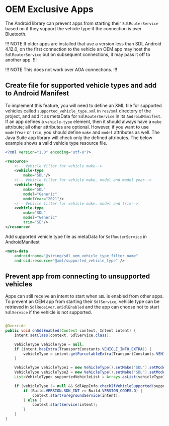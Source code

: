 # OEM Exclusive Apps
The Android library can prevent apps from starting their `SdlRouterService` based on if they support the vehicle type if the connection is over Bluetooth.

!!! NOTE
If older apps are installed that use a version less than SDL Android 4.12.0, on the first connection to the vehicle an OEM app may host the `SdlRouterService` but on subsequent connections, it may pass it off to another app.
!!!

!!! NOTE
This does not work over AOA connections.
!!!


## Create file for supported vehicle types and add to Android Manifest
To implement this feature, you will need to define an XML file for supported vehicles called `supported_vehicle_type.xml` in `res/xml` directory of the project, and add it as metaData for `SdlRouterService` in its `AndroidManifest`. If an app defines a `vehicle-type` element, then it should always have a `make` attribute; all other attributes are optional. However, if you want to use `modelYear` or `trim`, you should define `make` and `model` attributes as well. The Java Suite app library will check only the defined attributes. The below example shows a valid vehicle type resource file.


```XML
<?xml version="1.0" encoding="utf-8"?>

<resource>
    <!-- Vehicle filter for vehicle make-->
    <vehicle-type
        make="SDL"/>
    <!-- Vehicle filter for vehicle make, model and model year-->
    <vehicle-type
        make="SDL"
        model="Generic"
        modelYear="2021"/>
    <!-- Vehicle filter for vehicle make, model and trim-->
    <vehicle-type
        make="SDL"
        model="Generic"
        trim="SE"/>
</resource>
```
Add supported vehicle type file as metaData for `SdlRouterService` in AndroidManifest

```XML
<meta-data
    android:name="@string/sdl_oem_vehicle_type_filter_name"
    android:resource="@xml/supported_vehicle_type" />

```

## Prevent app from connecting to unsupported vehicles 
Apps can still receive an intent to start when `SDL` is enabled from other apps. To prevent an OEM app from starting their `SdlService`, vehicle type can be retrieved in `SdlReceiver.onSdlEnabled` and the app can choose not to start `SdlService` if the vehicle is not supported.

```java

@Override
public void onSdlEnabled(Context context, Intent intent) {
    intent.setClass(context, SdlService.class);

    VehicleType vehicleType = null;
    if (intent.hasExtra(TransportConstants.VEHICLE_INFO_EXTRA)) {
        vehicleType = intent.getParcelableExtra(TransportConstants.VEHICLE_INFO_EXTRA);
    }

    VehicleType vehicleType1 = new VehicleType().setMake("SDL").setModel("Generic").setModelYear("2021");
    VehicleType vehicleType2 = new VehicleType().setMake("SDL").setModel("Generic").setTrim("SE");
    List<VehicleType> supportedVehicleList = Arrays.asList(vehicleType1, vehicleType2);

    if (vehicleType != null && SdlAppInfo.checkIfVehicleSupported(supportedVehicleList, vehicleType)) {
        if (Build.VERSION.SDK_INT >= Build.VERSION_CODES.O) {
            context.startForegroundService(intent);
        } else {
            context.startService(intent);
        }
    }
}

```
